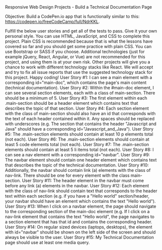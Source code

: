 Responsive Web Design Projects - Build a Technical Documentation Page

Objective: Build a CodePen.io app that is functionally similar to this: https://codepen.io/freeCodeCamp/full/NdrKKL.

Fulfill the below user stories and get all of the tests to pass. Give it your own personal style.
You can use HTML, JavaScript, and CSS to complete this project. Plain CSS is recommended because that is what the lessons have covered so far and you should get some practice with plain CSS. You can use Bootstrap or SASS if you choose. Additional technologies (just for example jQuery, React, Angular, or Vue) are not recommended for this project, and using them is at your own risk. Other projects will give you a chance to work with different technology stacks like React. We will accept and try to fix all issue reports that use the suggested technology stack for this project. Happy coding!
User Story #1: I can see a main element with a corresponding id="main-doc", which contains the page's main content (technical documentation).
User Story #2: Within the #main-doc element, I can see several section elements, each with a class of main-section. There should be a minimum of 5.
User Story #3: The first element within each .main-section should be a header element which contains text that describes the topic of that section.
User Story #4: Each section element with the class of main-section should also have an id that corresponds with the text of each header contained within it. Any spaces should be replaced with underscores (e.g. The section that contains the header "Javascript and Java" should have a corresponding id="Javascript_and_Java").
User Story #5: The .main-section elements should contain at least 10 p elements total (not each).
User Story #6: The .main-section elements should contain at least 5 code elements total (not each).
User Story #7: The .main-section elements should contain at least 5 li items total (not each).
User Story #8: I can see a nav element with a corresponding id="navbar".
User Story #9: The navbar element should contain one header element which contains text that describes the topic of the technical documentation.
User Story #10: Additionally, the navbar should contain link (a) elements with the class of nav-link. There should be one for every element with the class main-section.
User Story #11: The header element in the navbar must come before any link (a) elements in the navbar.
User Story #12: Each element with the class of nav-link should contain text that corresponds to the header text within each section (e.g. if you have a "Hello world" section/header, your navbar should have an element which contains the text "Hello world").
User Story #13: When I click on a navbar element, the page should navigate to the corresponding section of the main-doc element (e.g. If I click on a nav-link element that contains the text "Hello world", the page navigates to a section element that has that id and contains the corresponding header.
User Story #14: On regular sized devices (laptops, desktops), the element with id="navbar" should be shown on the left side of the screen and should always be visible to the user.
User Story #15: My Technical Documentation page should use at least one media query.
